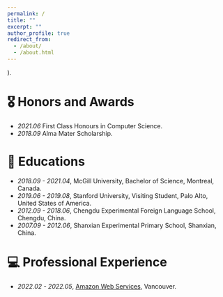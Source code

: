 ```yaml
---
permalink: /
title: ""
excerpt: ""
author_profile: true
redirect_from: 
  - /about/
  - /about.html
---
```

).


# 🎖 Honors and Awards
- *2021.06* First Class Honours in Computer Science. 
- *2018.09* Alma Mater Scholarship.

# 📖 Educations
- *2018.09 - 2021.04*, McGill University, Bachelor of Science, Montreal, Canada.
- *2019.06 - 2019.08*, Stanford University, Visiting Student, Palo Alto, United States of America.
- *2012.09 - 2018.06*, Chengdu Experimental Foreign Language School, Chengdu, China.
- *2007.09 - 2012.06*, Shanxian Experimental Primary School, Shanxian, China.


# 💻 Professional Experience
- *2022.02 - 2022.05*, [Amazon Web Services](https://aws.amazon.com/), Vancouver.
